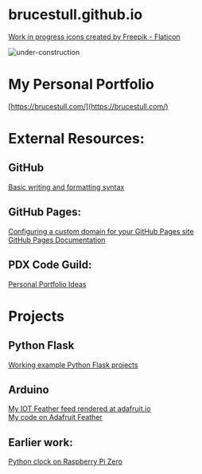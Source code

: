 # brucestull.github.io
<a href="https://www.flaticon.com/free-icons/work-in-progress" title="work in progress icons">Work in progress icons created by Freepik - Flaticon</a>
<!-- ![work-in-progress](https://user-images.githubusercontent.com/47562501/153714835-b8146786-c2da-4346-880b-1063d7df5882.png) -->
<!-- <img src='https://user-images.githubusercontent.com/47562501/153714835-b8146786-c2da-4346-880b-1063d7df5882.png' alt='Icon with text work in progress.'> -->
![under-construction](https://user-images.githubusercontent.com/47562501/153715092-aba59f72-18c8-4278-888f-c8e4e5c34010.png)



# My Personal Portfolio
[https://brucestull.com/](https://brucestull.com/)

# External Resources:
## GitHub
[Basic writing and formatting syntax](https://docs.github.com/en/get-started/writing-on-github/getting-started-with-writing-and-formatting-on-github/basic-writing-and-formatting-syntax)
## GitHub Pages:
[Configuring a custom domain for your GitHub Pages site](https://docs.github.com/en/pages/configuring-a-custom-domain-for-your-github-pages-site)  
[GitHub Pages Documentation](https://docs.github.com/en/pages)  

## PDX Code Guild:
[Personal Portfolio Ideas](https://github.com/PdxCodeGuild/class_otter/blob/main/2%20Flask%20+%20HTML%20+%20CSS/labs/06%20Personal%20Portfolio.md)

# Projects
## Python Flask
[Working example Python Flask projects](https://github.com/brucestull/brucestull.github.io/tree/main/projects/flask_examples)


## Arduino
[My IOT Feather feed rendered at adafruit.io](https://io.adafruit.com/FlynntKnapp/dashboards/temperature-humidity-history)  
[My code on Adafruit Feather](https://github.com/brucestull/Arduino/blob/main/SendTempToIO_ESP8266_v02/SendTempToIO_ESP8266_v02.ino)  
  
## Earlier work:
[Python clock on Raspberry Pi Zero](https://github.com/brucestull/RaspberryPiClock)

 
